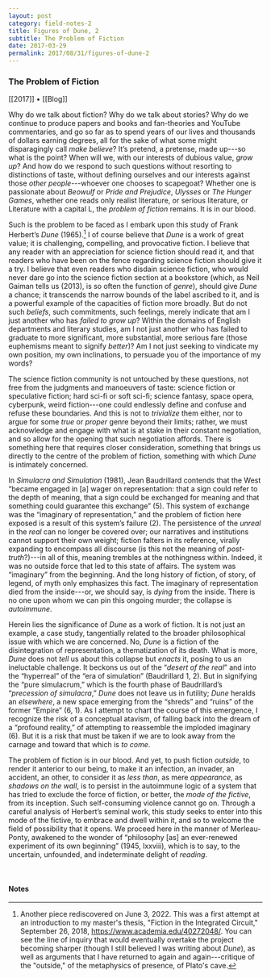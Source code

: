 ```yaml
---
layout: post
category: field-notes-2
title: Figures of Dune, 2
subtitle: The Problem of Fiction
date: 2017-03-29
permalink: 2017/08/31/figures-of-dune-2
---
```


### The Problem of Fiction

[[2017]] • [[Blog]]

Why do we talk about fiction? Why do we talk about stories? Why do we continue to produce papers and books and fan-theories and YouTube commentaries, and go so far as to spend years of our lives and thousands of dollars earning degrees, all for the sake of what some might disparagingly call *make believe*? It’s pretend, a pretense, made up---so what is the point? When will we, with our interests of dubious value, *grow up*? And how do we respond to such questions without resorting to distinctions of taste, without defining ourselves and our interests against those *other people*---whoever one chooses to scapegoat? Whether one is passionate about *Beowulf* or *Pride and Prejudice*, *Ulysses* or *The Hunger Games*, whether one reads only realist literature, or serious literature, or Literature with a capital L, the *problem of fiction* remains. It is in our blood.

Such is the problem to be faced as I embark upon this study of Frank Herbert’s *Dune* (1965).[^1] I of course believe that *Dune* is a work of great value; it is challenging, compelling, and provocative fiction. I believe that any reader with an appreciation for science fiction should read it, and that readers who have been on the fence regarding science fiction should give it a try. I believe that even readers who disdain science fiction, who would never dare go into the science fiction section at a bookstore (which, as Neil Gaiman tells us (2013), is so often the function of *genre*), should give *Dune* a chance; it transcends the narrow bounds of the label ascribed to it, and is a powerful example of the capacities of fiction more broadly. But do not such *beliefs*, such commitments, such feelings, merely indicate that am I just another who has *failed to grow up*? Within the domains of English departments and literary studies, am I not just another who has failed to graduate to more significant, more substantial, more serious fare (those euphemisms meant to signify *better*)? Am I not just seeking to vindicate my own position, my own inclinations, to persuade you of the importance of my words?

The science fiction community is not untouched by these questions, not free from the judgments and manoeuvers of taste: science fiction or speculative fiction; hard sci-fi or soft sci-fi; science fantasy, space opera, cyberpunk, weird fiction---one could endlessly define and confuse and refuse these boundaries. And this is not to *trivialize* them either, nor to argue for some *true* or *proper* genre beyond their limits; rather, we must acknowledge and engage with what is at stake in their constant negotiation, and so allow for the opening that such negotiation affords. There is something here that requires closer consideration, something that brings us directly to the centre of the problem of fiction, something with which *Dune* is intimately concerned.

In *Simulacra and Simulation* (1981), Jean Baudrillard contends that the West “became engaged in [a] wager on representation: that a sign could refer to the depth of meaning, that a sign could be exchanged for meaning and that something could guarantee this exchange” (5). This system of exchange was the “imaginary of representation,” and the problem of fiction here exposed is a result of this system’s failure (2). The persistence of the *unreal* in the *real* can no longer be covered over; our narratives and institutions cannot support their own weight; fiction falters in its reference, virally expanding to encompass all discourse (is this not the meaning of *post-truth*?)---in all of this, meaning trembles at the nothingness within. Indeed, it was no outside force that led to this state of affairs. The system was “imaginary” from the beginning. And the long history of fiction, of story, of legend, of myth only emphasizes this fact. The imaginary of representation died from the inside---or, we should say, is *dying* from the inside. There is no one upon whom we can pin this ongoing murder; the collapse is *autoimmune*.

Herein lies the significance of *Dune* as a work of fiction. It is not just an example, a case study, tangentially related to the broader philosophical issue with which we are concerned. No, *Dune* is a fiction of the disintegration of representation, a thematization of its death. What is more, *Dune* does not *tell* us about this collapse but *enacts* it, posing to us an ineluctable challenge. It beckons us out of the “*desert of the real*” and into the “hyperreal” of the “era of simulation” (Baudrillard 1, 2). But in signifying the “pure simulacrum,” which is the fourth phase of Baudrillard’s “*precession of simulacra*,” *Dune* does not leave us in futility; *Dune* heralds an *elsewhere*, a new space emerging from the “shreds” and “ruins” of the former “Empire” (6, 1). As I attempt to chart the course of this emergence, I recognize the risk of a conceptual atavism, of falling back into the dream of a “profound reality,” of attempting to reassemble the imploded imaginary (6). But it is a risk that must be taken if we are to look away from the carnage and toward that which is *to come*.

The problem of fiction is in our blood. And yet, to push fiction *outside*, to render it anterior to our being, to make it an infection, an invader, an accident, an other, to consider it as *less than*, as mere *appearance*, as *shadows on the wall*, is to persist in the autoimmune logic of a system that has tried to exclude the force of fiction, or better, the *mode of the fictive*, from its inception. Such self-consuming violence cannot go on. Through a careful analysis of Herbert’s seminal work, this study seeks to enter into this mode of the fictive, to embrace and dwell within it, and so to welcome the field of possibility that it opens. We proceed here in the manner of Merleau-Ponty, awakened to the wonder of “philosophy [as] an ever-renewed experiment of its own beginning” (1945, lxxviii), which is to say, to the uncertain, unfounded, and indeterminate delight of *reading*.

<br>

#### Notes

[^1]: Another piece rediscovered on June 3, 2022. This was a first attempt at an introduction to my master's thesis, "Fiction in the Integrated Circuit," September 26, 2018, <https://www.academia.edu/40272048/>. You can see the line of inquiry that would eventually overtake the project becoming sharper (though I still believed I was writing about *Dune*), as well as arguments that I have returned to again and again---critique of the "outside," of the metaphysics of presence, of Plato's cave.
